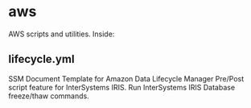 # aws
AWS scripts and utilities. Inside:

## lifecycle.yml

SSM Document Template for Amazon Data Lifecycle Manager Pre/Post script feature for InterSystems IRIS. Run InterSystems IRIS Database freeze/thaw commands.